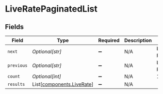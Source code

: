 # LiveRatePaginatedList


## Fields

| Field                                                            | Type                                                             | Required                                                         | Description                                                      | Example                                                          |
| ---------------------------------------------------------------- | ---------------------------------------------------------------- | ---------------------------------------------------------------- | ---------------------------------------------------------------- | ---------------------------------------------------------------- |
| `next`                                                           | *Optional[str]*                                                  | :heavy_minus_sign:                                               | N/A                                                              | baseurl?page=3&results=10                                        |
| `previous`                                                       | *Optional[str]*                                                  | :heavy_minus_sign:                                               | N/A                                                              | baseurl?page=1&results=10                                        |
| `count`                                                          | *Optional[int]*                                                  | :heavy_minus_sign:                                               | N/A                                                              | 123                                                              |
| `results`                                                        | List[[components.LiveRate](../../models/components/liverate.md)] | :heavy_minus_sign:                                               | N/A                                                              |                                                                  |